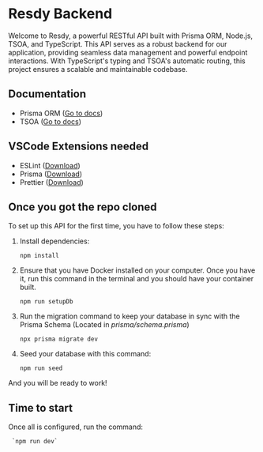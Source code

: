 # Resdy Backend

Welcome to Resdy, a powerful RESTful API built with Prisma ORM, Node.js, TSOA, and TypeScript. This API serves as a robust backend for our application, providing seamless data management and powerful endpoint interactions. With TypeScript's typing and TSOA's automatic routing, this project ensures a scalable and maintainable codebase.

## Documentation

 - Prisma ORM ([Go to docs](https://www.prisma.io/docs))
 - TSOA ([Go to docs](https://tsoa-community.github.io/docs/))

## VSCode Extensions needed

 - ESLint ([Download](https://marketplace.visualstudio.com/items?itemName=dbaeumer.vscode-eslint))
 - Prisma ([Download](https://marketplace.visualstudio.com/items?itemName=Prisma.prisma))
 - Prettier ([Download](https://marketplace.visualstudio.com/items?itemName=esbenp.prettier-vscode))

## Once you got the repo cloned

To set up this API for the first time, you have to follow these steps:

 1. Install dependencies:
 
	 `npm install`

 2. Ensure that you have Docker installed on your computer. Once you have it, run this command in the terminal and you should have your container built.

	 `npm run setupDb`

 3. Run the migration command to keep your database in sync with the Prisma Schema (Located in *prisma/schema.prisma*)

	 `npx prisma migrate dev`

 4. Seed your database with this command:

	 `npm run seed`

And you will be ready to work!

## Time to start

Once all is configured, run the command:

	 `npm run dev`


